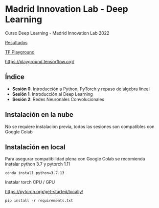 # Madrid Innovation Lab - Deep Learning

Curso Deep Learning - Madrid Innovation Lab 2022

[Resultados](https://docs.google.com/spreadsheets/d/1rDJQgihE4bvVNGmPjT8sH5mCRrbOfNcEFf8KZoxZ870/edit#gid=785300696)

[TF Playground](https://playground.tensorflow.org/)

https://playground.tensorflow.org/

## Índice

- **Sesión 0**. Introducción a Python, PyTorch y repaso de álgebra lineal
- **Sesión 1**. Introducción al Deep Learning
- **Sesión 2**: Redes Neuronales Convolucionales

## Instalación en la nube

No se requiere instalación previa, todos las sesiones son compatibles con Google Colab

## Instalación en local

Para asegurar compatibilidad plena con Google Colab se recomienda instalar python 3.7 y pytorch 1.11

```
conda install python=3.7.13
```

Instalar torch CPU / GPU

https://pytorch.org/get-started/locally/

```
pip install -r requirements.txt
```
